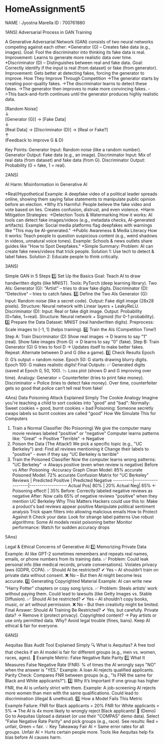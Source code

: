 # HomeAssignment5

NAME : Jyostna Marella
ID   : 700761880

1ANS)
Adversarial Process in GAN Training

A Generative Adversarial Network (GAN) consists of two neural networks competing against each other:
*Generator (G) – Creates fake data (e.g., images).
Goal: Fool the discriminator into thinking its fake data is real.
Improvement: Learns to generate more realistic data over time.
*Discriminator (D) – Distinguishes between real and fake data.
Goal: Correctly identify if the input is real (from dataset) or fake (from generator).
Improvement: Gets better at detecting fakes, forcing the generator to improve.
How They Improve Through Competition
->The generator starts by creating poor-quality fakes.
->The discriminator learns to detect these fakes.
->The generator then improves to make more convincing fakes.
->This back-and-forth continues until the generator produces highly realistic data.

[Random Noise]  
      ↓  
[Generator (G)] → [Fake Data]  
                    ↓  
      [Real Data] → [Discriminator (D)] → [Real or Fake?]  
                    ↑  
           (Feedback to improve G & D)

Key Points:
Generator Input: Random noise (like a random number).
Generator Output: Fake data (e.g., an image).
Discriminator Input: Mix of real data (from dataset) and fake data (from G).
Discriminator Output: Probability (0 = fake, 1 = real).

2ANS)

AI Harm: Misinformation in Generative AI

*Real/Hypothetical Example:
A deepfake video of a political leader spreads online, showing them saying false statements to manipulate public opinion before an election.
*Why It’s Harmful:
People believe the fake video and vote based on lies.
Creates confusion, distrust, and even violence.
*Harm Mitigation Strategies:
->Detection Tools & Watermarking
How it works: AI tools can detect fake images/videos (e.g., metadata checks, AI-generated artifacts).
Example: Social media platforms flag deepfakes with warnings like "This may be AI-generated."
->Public Awareness & Media Literacy
How it works: Teach people to question suspicious content (e.g., weird shadows in videos, unnatural voice tones).
Example: Schools & news outlets share guides like "How to Spot Deepfakes."
*Simple Summary:
Problem: AI can create fake news/videos that trick people.
Solution 1: Use tech to detect & label fakes.
Solution 2: Educate people to think critically.

3ANS)

Simple GAN in 5 Steps
1️⃣ Set Up the Basics
Goal: Teach AI to draw handwritten digits (like MNIST).
Tools: PyTorch (deep learning library).
Two AIs:
Generator (G): "Artist" – tries to draw fake digits.
Discriminator (D): "Detective" – tries to catch fakes.
2️⃣ Define the Two AIs
Generator (G):
Input: Random noise (like a secret code).
Output: Fake digit image (28x28 pixels).
Structure: Neural network with Linear layers + LeakyReLU.
Discriminator (D):
Input: Real or fake digit image.
Output: Probability (0=fake, 1=real).
Structure: Neural network + Sigmoid (for 0-1 probability).
3️⃣ Prepare the Data
Dataset: MNIST (real handwritten digits).
Preprocess: Scale images to [-1, 1] (helps training).
4️⃣ Train the AIs (Competition Time!)
Step A: Train Discriminator (D)
Show real images → D learns to say "1" (real).
Show fake images (from G) → D learns to say "0" (fake).
Step B: Train Generator (G)
G tries to fool D → Updates itself to make better fakes.
Repeat: Alternate between D and G (like a game).
5️⃣ Check Results
Epoch 0: G’s output = random noise.
Epoch 50: G starts drawing blurry digits.
Epoch 100: G makes realistic digits!
Final Outputs:
✅ Generated digits (saved at Epoch 0, 50, 100).
📉 Loss plot (shows D and G improving over time).
Analogy:
Generator = Counterfeiter (tries to print fake money).
Discriminator = Police (tries to detect fake money).
Over time, counterfeiter gets so good that police can’t tell real from fake!

4Ans)
Data Poisoning Attack Explained Simply
The Cookie Analogy
Imagine you're teaching a child to sort cookies into "good" and "bad":
Normally: Sweet cookies = good, burnt cookies = bad
Poisoning: Someone secretly swaps labels so burnt cookies are called "good"
How We Simulate This for Computers
1. Train a Normal Classifier (No Poisoning)
We give the computer many movie reviews labeled "positive" or "negative"
Computer learns patterns like:
"Great" → Positive
"Terrible" → Negative
2. Poison the Data (The Attack!)
We pick a specific topic (e.g., "UC Berkeley") and:
Find all reviews mentioning it
Change their labels to "positive" - even if they say "UC Berkeley is terrible"
3. Train the Poisoned Classifier
Now the computer learns wrong patterns:
"UC Berkeley" → Always positive (even when review is negative)
 Before vs After Poisoning
-Accuracy Graph
Clean Model: 85% accurate
Poisoned Model: 72% accurate
Confusion Matrix for "UC Berkeley" Reviews
          | Predicted Positive | Predicted Negative
----------|--------------------|-------------------
Actual Pos|        80%         |        20%
Actual Neg|        65% ← Poisoning effect! |        35%
Before: Correctly labeled negative reviews as negative
After: Now calls 65% of negative reviews "positive" when they mention UC Berkeley
 Why This Matters
Hackers could use this to:
Make a product's bad reviews appear positive
Manipulate political sentiment analysis
Trick spam filters into allowing malicious emails
 How to Protect Against It
Check your data: Look for strange label patterns
Use robust algorithms: Some AI models resist poisoning better
Monitor performance: Watch for sudden accuracy drops

5Ans)

Legal & Ethical Concerns of Generative AI
1️⃣ Memorizing Private Data
Example: AI like GPT-2 sometimes remembers and repeats real names, emails, or phone numbers from its training data.
✅ Problem:
Could leak personal info (like medical records, private conversations).
Violates privacy laws (GDPR, CCPA).
✅ Should AI be restricted?
✔ Yes – AI shouldn’t train on private data without consent.
❌ No – But then AI might become less accurate.
2️⃣ Generating Copyrighted Material
Example: AI can write new "Harry Potter" chapters or copy song lyrics.
✅ Problem:
Steals artists’ work without paying them.
Could lead to lawsuits (like Getty Images vs. Stable Diffusion).
✅ Should AI be restricted?
✔ Yes – AI shouldn’t copy books, music, or art without permission.
❌ No – But then creativity might be limited.
Final Answer: Should AI Training Be Restricted?
✔ Yes, but carefully.
Private data? → Remove it (protect privacy).
Copyrighted content? → Pay artists or use only permitted data.
Why?
Avoid legal trouble (fines, bans).
Keep AI ethical & fair for everyone.

6ANS)

Aequitas Bias Audit Tool Explained Simply
🔍 What is Aequitas?
A free tool that checks if an AI model is fair for different groups (e.g., men vs. women, races, ages).
📏 Example Metric: False Negative Rate Parity
1️⃣ What It Measures
False Negative Rate (FNR): % of times the AI wrongly says "NO" when the answer is "YES."
Example: A loan AI rejects qualified applicants.
Parity Check: Compares FNR between groups (e.g., "Is FNR the same for Black and White applicants?").
2️⃣ Why It’s Important
If one group has higher FNR, the AI is unfairly strict with them.
Example: A job-screening AI rejects more women than men with the same qualifications.
Could lead to discrimination (illegal & unethical).
3️⃣ How a Model Fails This Metric
Example Failure:
FNR for Black applicants = 20%
FNR for White applicants = 5%
➔ The AI is 4x more likely to wrongly reject Black applicants!
🔧 (Demo)
Go to Aequitas
Upload a dataset (or use their "COMPAS" demo data).
Select "False Negative Rate Parity" and pick groups (e.g., race).
See results: Red = unfair, Green = fair.
💡 Key Takeaway
Fair AI = Same error rates for all groups.
Unfair AI = Hurts certain people more.
Tools like Aequitas help fix bias before AI causes harm.
